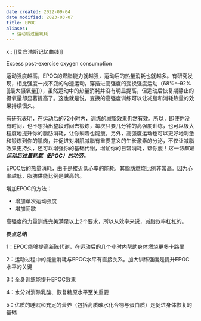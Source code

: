 ```yaml
---
date created: 2022-09-04
date modified: 2023-03-07
title: EPOC
aliases:
  - 运动后过量氧耗
---
```


x:: [[艾宾浩斯记忆曲线]]

Excess post-exercise oxygen consumption

运动强度越高，EPOC的燃脂能力就越强，运动后的热量消耗也就越多。有研究发现，相比强度一成不变的匀速运动，穿插进高强度的变换强度运动（68%～92%[[最大摄氧量]]），虽然运动中的热量消耗并没有明显提高，但运动后恢复期静止的摄氧量却显著提高了。这也就是说，变换的高强度训练可以让减脂和消耗热量的效果持续很久。

有研究表明，在运动后的72小时内，训练的减脂效果仍然有效。所以，即使你没有时间，也不想抽出整段时间去锻炼，每次只要几分钟的高强度训练，也可以极大程度地提升你的脂肪消耗，让你躺着也能瘦。另外，高强度运动也可以更好地刺激和锻炼到你的肌肉，并促进对增肌减脂有重要意义的生长激素的分泌，不仅让减脂效果更持久，还可以增强你的基础代谢，增加你的日常消耗，帮你瘦！*这一切都是**运动后过量耗氧（EPOC）的功劳。***

EPOC后的热量消耗，由于是接近低心率的能耗，其脂肪燃烧比例非常高。因为心率越低，脂肪供能比例是越高的。

增加EPOC的方法：

- 增加单次运动强度
- 增加间歇

高强度的力量训练完美满足以上2个要求，所以从效率来说，减脂效率杠杠的。

**要点总结**

1：EPOC能够提高新陈代谢，在运动后的几个小时内帮助身体燃烧更多卡路里

2：运动过程中的能量消耗与EPOC水平有直接关系。加大训练强度是提升EPOC水平的关键

3：全身训练能提升EPOC效果

4：水分对消除乳酸、恢复糖原水平至关重要

5：优质的睡眠和充足的营养（包括高质碳水化合物与蛋白质）是促进身体恢复的基础
